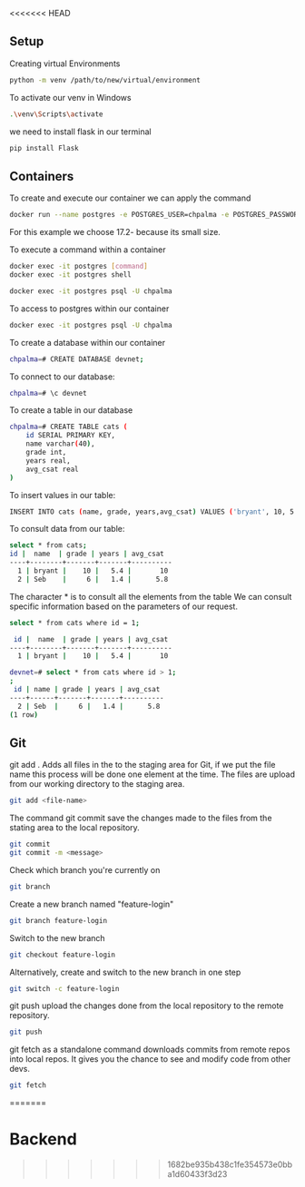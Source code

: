 <<<<<<< HEAD
## Setup


Creating virtual Environments
```bash
python -m venv /path/to/new/virtual/environment
```

To activate our venv in Windows
```bash
.\venv\Scripts\activate
```

we need to install flask in our terminal
```bash
pip install Flask
```



## Containers

To create and execute our container we can apply the command
```bash
docker run --name postgres -e POSTGRES_USER=chpalma -e POSTGRES_PASSWORD=chpalma -e POSTGRES_DB=chpalma_db -itd postgres:17.2-alpine3.21
```
For this example we choose 17.2- because its small size.



To execute a command within a container
```bash
docker exec -it postgres [command]
docker exec -it postgres shell
```

```bash
docker exec -it postgres psql -U chpalma
```


To access to postgres within our container
```bash
docker exec -it postgres psql -U chpalma
```

To create a database within our container
```bash
chpalma=# CREATE DATABASE devnet;
```

To connect to our database:
```bash
chpalma=# \c devnet
```


To create a table in our database
```bash
chpalma=# CREATE TABLE cats (
    id SERIAL PRIMARY KEY,
    name varchar(40),
    grade int,
    years real,
    avg_csat real
)
```

To insert values in our table:
```bash
INSERT INTO cats (name, grade, years,avg_csat) VALUES ('bryant', 10, 5.4, 10.0); 
```

To consult data from our table:
```bash
select * from cats;
id |  name  | grade | years | avg_csat
----+--------+-------+-------+----------
  1 | bryant |    10 |   5.4 |       10
  2 | Seb    |     6 |   1.4 |      5.8
```

The character * is to consult all the elements from the table
We can consult specific information based on the parameters of our request.
```bash
select * from cats where id = 1;

 id |  name  | grade | years | avg_csat
----+--------+-------+-------+----------
  1 | bryant |    10 |   5.4 |       10
```

```bash
devnet=# select * from cats where id > 1;
;
 id | name | grade | years | avg_csat
----+------+-------+-------+----------
  2 | Seb  |     6 |   1.4 |      5.8
(1 row)
```

## Git

git add . Adds all files in the to the staging area for Git, if we put the file name this process will be done one element at the time.
The files are upload from our working directory to the staging area.
```bash
git add <file-name>

```

The command git commit save the changes made to the files from the stating area to the local repository.
```bash
git commit
git commit -m <message>

```

Check which branch you're currently on

```bash
git branch 

```

Create a new branch named "feature-login"
```bash
git branch feature-login

```

Switch to the new branch
```bash
git checkout feature-login

```

Alternatively, create and switch to the new branch in one step
```bash
git switch -c feature-login

```

git push upload the changes done from the local repository to the remote repository.
```bash
git push

```


git fetch as a standalone command downloads commits from remote repos into local repos. It gives you the chance to see and modify code from other devs.
```bash
git fetch

```
=======
# Backend
>>>>>>> 1682be935b438c1fe354573e0bba1d60433f3d23
